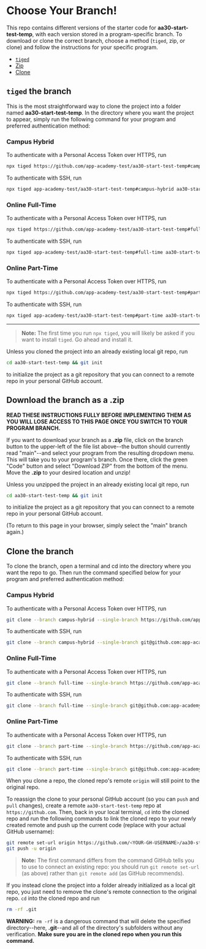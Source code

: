 # Choose Your Branch!

This repo contains different versions of the starter code for **aa30-start-test-temp**,
with each version stored in a program-specific branch. To download or clone the
correct branch, choose a method (`tiged`, zip, or clone) and follow the
instructions for your specific program.

* [`tiged`](#tiged-the-branch)
* [Zip](#download-the-branch-as-a-zip)
* [Clone](#clone-the-branch)

## `tiged` the branch

This is the most straightforward way to clone the project into a folder named
**aa30-start-test-temp**. In the directory where you want the project to appear, simply
run the following command for your program and preferred authentication method:

### Campus Hybrid

To authenticate with a Personal Access Token over HTTPS, run

```sh
npx tiged https://github.com/app-academy-test/aa30-start-test-temp#campus-hybrid aa30-start-test-temp
```

To authenticate with SSH, run

```sh
npx tiged app-academy-test/aa30-start-test-temp#campus-hybrid aa30-start-test-temp
```

### Online Full-Time

To authenticate with a Personal Access Token over HTTPS, run

```sh
npx tiged https://github.com/app-academy-test/aa30-start-test-temp#full-time aa30-start-test-temp
```

To authenticate with SSH, run

```sh
npx tiged app-academy-test/aa30-start-test-temp#full-time aa30-start-test-temp
```

### Online Part-Time

To authenticate with a Personal Access Token over HTTPS, run

```sh
npx tiged https://github.com/app-academy-test/aa30-start-test-temp#part-time aa30-start-test-temp
```

To authenticate with SSH, run

```sh
npx tiged app-academy-test/aa30-start-test-temp#part-time aa30-start-test-temp
```

-----

> **Note:** The first time you run `npx tiged`, you will likely be asked if you
> want to install `tiged`. Go ahead and install it.

Unless you cloned the project into an already existing local git repo, run

```sh
cd aa30-start-test-temp && git init
```

to initialize the project as a git repository that you can connect to a remote
repo in your personal GitHub account.

## Download the branch as a .zip

**READ THESE INSTRUCTIONS FULLY BEFORE IMPLEMENTING THEM AS YOU WILL LOSE ACCESS
TO THIS PAGE ONCE YOU SWITCH TO YOUR PROGRAM BRANCH.**

If you want to download your branch as a __.zip__ file, click on the branch
button to the upper-left of the file list above--the button should currently
read "main"--and select your program from the resulting dropdown menu. This will
take you to your program's branch. Once there, click the green "Code" button and
select "Download ZIP" from the bottom of the menu. Move the __.zip__ to your
desired location and unzip!

Unless you unzipped the project in an already existing local git repo, run

```sh
cd aa30-start-test-temp && git init
```

to initialize the project as a git repository that you can connect to a remote
repo in your personal GitHub account.

(To return to this page in your browser, simply select the "main" branch again.)

## Clone the branch

To clone the branch, open a terminal and cd into the directory where you want
the repo to go. Then run the command specified below for your program and
preferred authentication method:

### Campus Hybrid

To authenticate with a Personal Access Token over HTTPS, run

```sh
git clone --branch campus-hybrid --single-branch https://github.com/app-academy-test/aa30-start-test-temp.git
```

To authenticate with SSH, run

```sh
git clone --branch campus-hybrid --single-branch git@github.com:app-academy-test/aa30-start-test-temp.git
```

### Online Full-Time

To authenticate with a Personal Access Token over HTTPS, run

```sh
git clone --branch full-time --single-branch https://github.com/app-academy-test/aa30-start-test-temp.git
```

To authenticate with SSH, run

```sh
git clone --branch full-time --single-branch git@github.com:app-academy-test/aa30-start-test-temp.git
```

### Online Part-Time

To authenticate with a Personal Access Token over HTTPS, run

```sh
git clone --branch part-time --single-branch https://github.com/app-academy-test/aa30-start-test-temp.git
```

To authenticate with SSH, run

```sh
git clone --branch part-time --single-branch git@github.com:app-academy-test/aa30-start-test-temp.git
```

When you clone a repo, the cloned repo's remote `origin` will still point to the
original repo.

To reassign the clone to your personal GitHub account (so you can `push` and
`pull` changes), create a remote `aa30-start-test-temp` repo at `https://github.com`.
Then, back in your local terminal, `cd` into the cloned repo and run the
following commands to link the cloned repo to your newly created remote and push
up the current code (replace <YOUR-GH-USERNAME> with your actual GitHub username):

```sh
git remote set-url origin https://github.com/<YOUR-GH-USERNAME>/aa30-start-test-temp
git push -u origin
```

 > **Note:** The first command differs from the command GitHub tells you to use
 > to connect an existing repo: you should run `git remote set-url` (as above)
 > rather than `git remote add` (as GitHub recommends).

 If you instead clone the project into a folder already initialized as a local
 git repo, you just need to remove the clone's remote connection to the original
 repo. `cd` into the cloned repo and run

 ```sh
 rm -rf .git
 ```

**WARNING:** `rm -rf` is a dangerous command that will delete the specified
directory--here, __.git__--and all of the directory's subfolders without any
verification. **Make sure you are in the cloned repo when you run this
command.**
